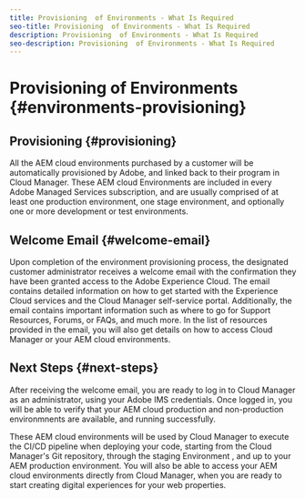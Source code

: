 ```yaml
---
title: Provisioning  of Environments - What Is Required
seo-title: Provisioning  of Environments - What Is Required
description: Provisioning  of Environments - What Is Required
seo-description: Provisioning  of Environments - What Is Required 
---
```


# Provisioning of Environments {#environments-provisioning}

## Provisioning {#provisioning}

All the AEM cloud environments purchased by a customer will be automatically provisioned by Adobe, and linked back to their program in Cloud Manager. These AEM cloud Environments are included in every Adobe Managed Services subscription, and are usually comprised of at least one production environment, one stage environment, and optionally one or more development or test environments.

## Welcome Email {#welcome-email}

Upon completion of the environment provisioning process, the designated customer administrator receives a welcome email with the confirmation they have been granted access to the Adobe Experience Cloud. The email contains detailed information on how to get started with the Experience Cloud services and the Cloud Manager self-service portal. Additionally, the email contains important information such as where to go for Support Resources, Forums, or FAQs, and much more. In the list of resources provided in the email, you will also get details on how to access Cloud Manager or your AEM cloud environments.

## Next Steps {#next-steps}

After receiving the welcome email, you are ready to log in to Cloud Manager as an administrator, using your Adobe IMS credentials. Once logged in, you will be able to verify that your AEM cloud production and non-production environmnents are available, and running successfully.

These AEM cloud environments will be used by Cloud Manager to execute the CI/CD pipeline when deploying your code, starting from the Cloud Manager's Git repository, through the staging Environment , and up to your AEM production environment. You will also be able to access your AEM cloud environments directly from Cloud Manager, when you are ready to start creating digital experiences for your web properties.